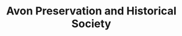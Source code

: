 ---
layout: repo
title: "Avon Preservation and Historical Society"
id: 19110
permalink: repos/19110/
---